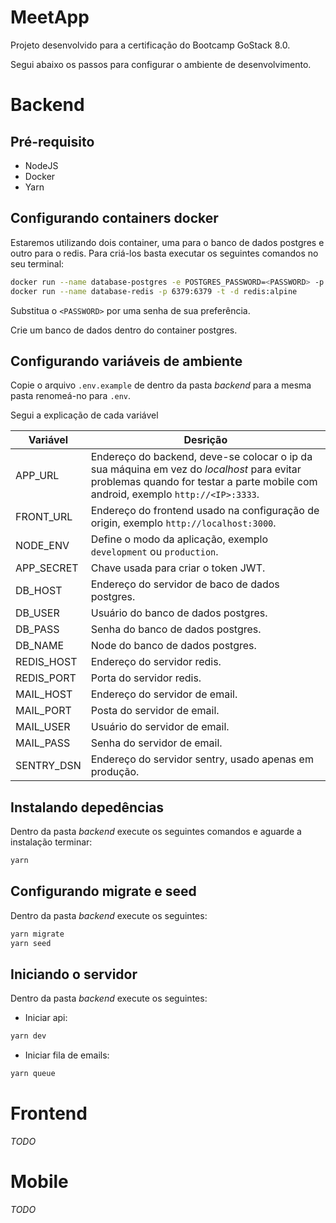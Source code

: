 # MeetApp

Projeto desenvolvido para a certificação do Bootcamp GoStack 8.0.

Segui abaixo os passos para configurar o ambiente de desenvolvimento.

# Backend

## Pré-requisito

-   NodeJS
-   Docker
-   Yarn

## Configurando containers docker

Estaremos utilizando dois container, uma para o banco de dados postgres e outro para o redis. Para criá-los basta executar os seguintes comandos no seu terminal:

```bash
docker run --name database-postgres -e POSTGRES_PASSWORD=<PASSWORD> -p 5432:5432 -d postgres
docker run --name database-redis -p 6379:6379 -t -d redis:alpine
```

Substitua o `<PASSWORD>` por uma senha de sua preferência.

Crie um banco de dados dentro do container postgres.

## Configurando variáveis de ambiente

Copie o arquivo `.env.example` de dentro da pasta _backend_ para a mesma pasta renomeá-no para `.env`.

Segui a explicação de cada variável

| Variável   | Desrição                                                                                                                                                                       |
| ---------- | ------------------------------------------------------------------------------------------------------------------------------------------------------------------------------ |
| APP_URL    | Endereço do backend, deve-se colocar o ip da sua máquina em vez do _localhost_ para evitar problemas quando for testar a parte mobile com android, exemplo `http://<IP>:3333`. |
| FRONT_URL  | Endereço do frontend usado na configuração de origin, exemplo `http://localhost:3000`.                                                                                         |
| NODE_ENV   | Define o modo da aplicação, exemplo `development` ou `production`.                                                                                                             |
| APP_SECRET | Chave usada para criar o token JWT.                                                                                                                                            |
| DB_HOST    | Endereço do servidor de baco de dados postgres.                                                                                                                                |
| DB_USER    | Usuário do banco de dados postgres.                                                                                                                                            |
| DB_PASS    | Senha do banco de dados postgres.                                                                                                                                              |
| DB_NAME    | Node do banco de dados postgres.                                                                                                                                               |
| REDIS_HOST | Endereço do servidor redis.                                                                                                                                                    |
| REDIS_PORT | Porta do servidor redis.                                                                                                                                                       |
| MAIL_HOST  | Endereço do servidor de email.                                                                                                                                                 |
| MAIL_PORT  | Posta do servidor de email.                                                                                                                                                    |
| MAIL_USER  | Usuário do servidor de email.                                                                                                                                                  |
| MAIL_PASS  | Senha do servidor de email.                                                                                                                                                    |
| SENTRY_DSN | Endereço do servidor sentry, usado apenas em produção.                                                                                                                         |

## Instalando depedências

Dentro da pasta _backend_ execute os seguintes comandos e aguarde a instalação terminar:

```bash
yarn
```

## Configurando migrate e seed

Dentro da pasta _backend_ execute os seguintes:

```bash
yarn migrate
yarn seed
```

## Iniciando o servidor

Dentro da pasta _backend_ execute os seguintes:

-   Iniciar api:

```bash
yarn dev
```

-   Iniciar fila de emails:

```bash
yarn queue
```

# Frontend

_TODO_

# Mobile

_TODO_
